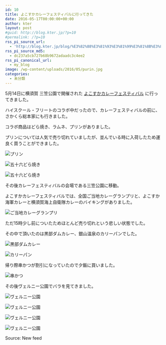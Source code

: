 ```yaml
---
id: 10
title: よこすかカレーフェスティバルに行ってきた
date: 2016-05-17T00:00:00+00:00
author: kter
layout: post
#guid: http://blog.kter.jp/?p=10
#permalink: /?p=10
rss_pi_source_url:
  - 'http://blog.kter.jp/blog/%E3%82%88%E3%81%93%E3%81%99%E3%81%8B%E3%82%AB%E3%83%AC%E3%83%BC%E3%83%95%E3%82%A7%E3%82%B9%E3%83%86%E3%82%A3%E3%83%90%E3%83%AB/'
rss_pi_source_md5:
  - dc237a5cb727b68b9672adaadc3c4ee2
rss_pi_canonical_url:
  - my_blog
image: /wp-content/uploads/2016/05/purin.jpg
categories:
  - 未分類
---
```

5月14日に横須賀 三笠公園で開催された [よこすかカレーフェスティバル](https://www.cocoyoko.net/event/curry-fes.html) に行ってきました。

ハイスクール・フリートのコラボ中だったので、カレーフェスティバルの前に、さかくら総本家にも行きました。

コラボ商品はどら焼き、ラムネ、プリンがありました。
  
プリンについては人気で売り切れていましたが、並んでいる時に入荷したため運良く買うことができました。

![プリン](http://img.kter.jp/2016/0517/purin.jpg)

![五十六どら焼き](http://img.kter.jp/2016/0517/dorayaki1.jpg)

![五十六どら焼き](http://img.kter.jp/2016/0517/dorayaki2.jpg)

その後カレーフェスティバルの会場である三笠公園に移動。
  
よこすかカレーフェスティバルでは、全国ご当地カレーグランプリと、よこすか海軍カレーと横須賀海上自衛隊カレーのバイキングがありました。

![ご当地カレーグランプリ](http://img.kter.jp/2016/0517/gotouchi.jpg)

ただ15時少し前についたためほとんど売り切れという悲しい状態でした。

その中で頂いたのは黒部ダムカレー、銀山温泉のカリーパンでした。

![黒部ダムカレー](http://img.kter.jp/2016/0517/kurobe.jpg)

![カリーパン](http://img.kter.jp/2016/0517/curry.jpg)

帰り際串かつが割引になっていたので夕飯に買いました。

![串かつ](http://img.kter.jp/2016/0517/kushi.jpg)

その後ヴェルニー公園でバラを見てきました。

![ヴェルニー公園](http://img.kter.jp/2016/0517/verny-park1.jpg)

![ヴェルニー公園](http://img.kter.jp/2016/0517/verny-park2.jpg)

![ヴェルニー公園](http://img.kter.jp/2016/0517/verny-park3.jpg)

![ヴェルニー公園](http://img.kter.jp/2016/0517/verny-park4.jpg)

Source: New feed